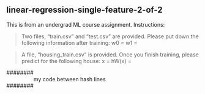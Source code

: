 ## linear-regression-single-feature-2-of-2

This is from an undergrad ML course assignment. Instructions:

> Two files, “train.csv” and “test.csv” are provided. Please put down the following information after training:
w0 =
w1 =

> A file, “housing_train.csv”  is provided. Once you finish training, please predict for the following house:
x =
hW(x) = 



########<br/>
&nbsp;&nbsp;&nbsp;&nbsp;&nbsp;&nbsp;&nbsp;&nbsp;&nbsp;&nbsp;&nbsp;&nbsp;&nbsp;&nbsp;&nbsp;&nbsp;&nbsp;&nbsp;my code between hash lines<br/>
########
